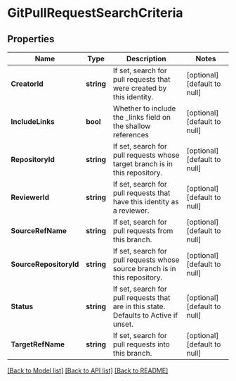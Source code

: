 # GitPullRequestSearchCriteria

## Properties
Name | Type | Description | Notes
------------ | ------------- | ------------- | -------------
**CreatorId** | **string** | If set, search for pull requests that were created by this identity. | [optional] [default to null]
**IncludeLinks** | **bool** | Whether to include the _links field on the shallow references | [optional] [default to null]
**RepositoryId** | **string** | If set, search for pull requests whose target branch is in this repository. | [optional] [default to null]
**ReviewerId** | **string** | If set, search for pull requests that have this identity as a reviewer. | [optional] [default to null]
**SourceRefName** | **string** | If set, search for pull requests from this branch. | [optional] [default to null]
**SourceRepositoryId** | **string** | If set, search for pull requests whose source branch is in this repository. | [optional] [default to null]
**Status** | **string** | If set, search for pull requests that are in this state. Defaults to Active if unset. | [optional] [default to null]
**TargetRefName** | **string** | If set, search for pull requests into this branch. | [optional] [default to null]

[[Back to Model list]](../README.md#documentation-for-models) [[Back to API list]](../README.md#documentation-for-api-endpoints) [[Back to README]](../README.md)


